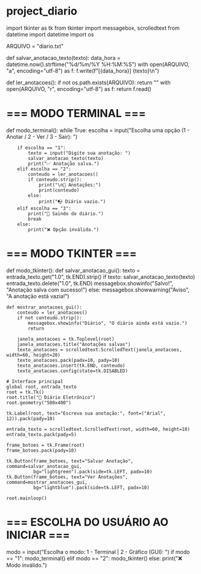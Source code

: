 # project_diario

import tkinter as tk
from tkinter import messagebox, scrolledtext
from datetime import datetime
import os

ARQUIVO = "diario.txt"

def salvar_anotacao_texto(texto):
    data_hora = datetime.now().strftime("%d/%m/%Y %H:%M:%S")
    with open(ARQUIVO, "a", encoding="utf-8") as f:
        f.write(f"[{data_hora}] {texto}\n")

def ler_anotacoes():
    if not os.path.exists(ARQUIVO):
        return ""
    with open(ARQUIVO, "r", encoding="utf-8") as f:
        return f.read()


# === MODO TERMINAL ===
def modo_terminal():
    while True:
        escolha = input("Escolha uma opção (1 - Anotar / 2 - Ver / 3 - Sair): ")

        if escolha == "1":
            texto = input("Digite sua anotação: ")
            salvar_anotacao_texto(texto)
            print("✅ Anotação salva.")
        elif escolha == "2":
            conteudo = ler_anotacoes()
            if conteudo.strip():
                print("\n📝 Anotações:")
                print(conteudo)
            else:
                print("📭 Diário vazio.")
        elif escolha == "3":
            print("👋 Saindo do diário.")
            break
        else:
            print("❌ Opção inválida.")


# === MODO TKINTER ===
def modo_tkinter():
    def salvar_anotacao_gui():
        texto = entrada_texto.get("1.0", tk.END).strip()
        if texto:
            salvar_anotacao_texto(texto)
            entrada_texto.delete("1.0", tk.END)
            messagebox.showinfo("Salvo!", "Anotação salva com sucesso!")
        else:
            messagebox.showwarning("Aviso", "A anotação está vazia!")

    def mostrar_anotacoes_gui():
        conteudo = ler_anotacoes()
        if not conteudo.strip():
            messagebox.showinfo("Diário", "O diário ainda está vazio.")
            return

        janela_anotacoes = tk.Toplevel(root)
        janela_anotacoes.title("Anotações salvas")
        texto_anotacoes = scrolledtext.ScrolledText(janela_anotacoes, width=60, height=20)
        texto_anotacoes.pack(padx=10, pady=10)
        texto_anotacoes.insert(tk.END, conteudo)
        texto_anotacoes.config(state=tk.DISABLED)

    # Interface principal
    global root, entrada_texto
    root = tk.Tk()
    root.title("📘 Diário Eletrônico")
    root.geometry("500x400")

    tk.Label(root, text="Escreva sua anotação:", font=("Arial", 12)).pack(pady=10)

    entrada_texto = scrolledtext.ScrolledText(root, width=60, height=10)
    entrada_texto.pack(pady=5)

    frame_botoes = tk.Frame(root)
    frame_botoes.pack(pady=10)

    tk.Button(frame_botoes, text="Salvar Anotação", command=salvar_anotacao_gui,
              bg="lightgreen").pack(side=tk.LEFT, padx=10)
    tk.Button(frame_botoes, text="Ver Anotações", command=mostrar_anotacoes_gui,
              bg="lightblue").pack(side=tk.LEFT, padx=10)

    root.mainloop()


# === ESCOLHA DO USUÁRIO AO INICIAR ===
modo = input("Escolha o modo: 1 - Terminal | 2 - Gráfico (GUI): ")
if modo == "1":
    modo_terminal()
elif modo == "2":
    modo_tkinter()
else:
    print("❌ Modo inválido.")
